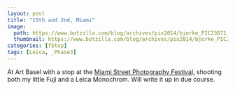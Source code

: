 ```yaml
---
layout: post
title: "15th and 2nd, Miami"
image:
  path: https://www.botzilla.com/blog/archives/pix2014/bjorke_PIC23871.jpg
  thumbnail: https://www.botzilla.com/blog/archives/pix2014/bjorke_PIC23871.jpg
categories: [fStop]
tags: [Leica, _Phase3]
---
```



At Art Basel with a stop at the <a href="http://www.miamistreetphotographyfestival.org/">Miami Street Photography Festival,</a> shooting both my little Fuji and a Leica Monochrom. Will write it up in due course.
